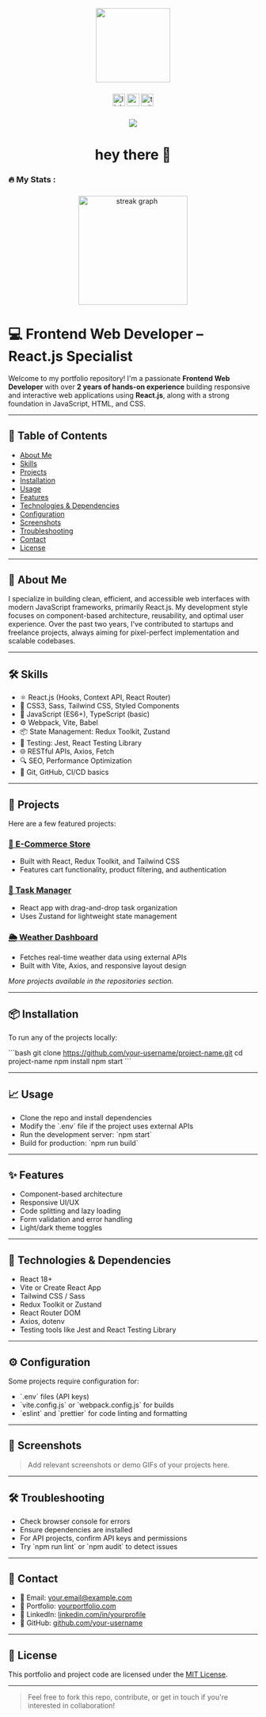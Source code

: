 <div align="center">
  <img height="150" src="https://media.giphy.com/media/M9gbBd9nbDrOTu1Mqx/giphy.gif"  />
</div>

###

<div align="center">
  <img src="https://img.shields.io/static/v1?message=LinkedIn&logo=linkedin&label=&color=0077B5&logoColor=white&labelColor=&style=for-the-badge" height="25" alt="linkedin logo"  />
  <img src="https://img.shields.io/static/v1?message=Youtube&logo=youtube&label=&color=FF0000&logoColor=white&labelColor=&style=for-the-badge" height="25" alt="youtube logo"  />
  <img src="https://img.shields.io/static/v1?message=Twitter&logo=twitter&label=&color=1DA1F2&logoColor=white&labelColor=&style=for-the-badge" height="25" alt="twitter logo"  />
</div>

###

<div align="center">
  <img src="https://visitor-badge.laobi.icu/badge?page_id=hrushipawar28.hrushipawar28&"  />
</div>

###

<h1 align="center">hey there 👋</h1>

###

<h3 align="left">🔥   My Stats :</h3>

###

<div align="center">
  <img src="https://streak-stats.demolab.com?user=hrushipawar28&locale=en&mode=daily&theme=dark&hide_border=false&border_radius=5&order=3" height="220" alt="streak graph"  />
</div>

###


# 💻 Frontend Web Developer – React.js Specialist

Welcome to my portfolio repository! I'm a passionate **Frontend Web Developer** with over **2 years of hands-on experience** building responsive and interactive web applications using **React.js**, along with a strong foundation in JavaScript, HTML, and CSS.

---

## 📑 Table of Contents

- [About Me](#about-me)
- [Skills](#skills)
- [Projects](#projects)
- [Installation](#installation)
- [Usage](#usage)
- [Features](#features)
- [Technologies & Dependencies](#technologies--dependencies)
- [Configuration](#configuration)
- [Screenshots](#screenshots)
- [Troubleshooting](#troubleshooting)
- [Contact](#contact)
- [License](#license)

---

## 👤 About Me

I specialize in building clean, efficient, and accessible web interfaces with modern JavaScript frameworks, primarily React.js. My development style focuses on component-based architecture, reusability, and optimal user experience. Over the past two years, I've contributed to startups and freelance projects, always aiming for pixel-perfect implementation and scalable codebases.

---

## 🛠️ Skills

- ⚛️ React.js (Hooks, Context API, React Router)
- 💅 CSS3, Sass, Tailwind CSS, Styled Components
- 🧠 JavaScript (ES6+), TypeScript (basic)
- ⚙️ Webpack, Vite, Babel
- 📦 State Management: Redux Toolkit, Zustand
- 🧪 Testing: Jest, React Testing Library
- 🌐 RESTful APIs, Axios, Fetch
- 🔍 SEO, Performance Optimization
- 🔧 Git, GitHub, CI/CD basics

---

## 🚀 Projects

Here are a few featured projects:

### [🏪 E-Commerce Store](https://github.com/your-username/ecommerce-store)
- Built with React, Redux Toolkit, and Tailwind CSS
- Features cart functionality, product filtering, and authentication

### [📅 Task Manager](https://github.com/your-username/task-manager)
- React app with drag-and-drop task organization
- Uses Zustand for lightweight state management

### [🌦️ Weather Dashboard](https://github.com/your-username/weather-dashboard)
- Fetches real-time weather data using external APIs
- Built with Vite, Axios, and responsive layout design

*More projects available in the repositories section.*

---

## 📦 Installation

To run any of the projects locally:

\`\`\`bash
git clone https://github.com/your-username/project-name.git
cd project-name
npm install
npm start
\`\`\`

---

## 📈 Usage

- Clone the repo and install dependencies
- Modify the \`.env\` file if the project uses external APIs
- Run the development server: \`npm start\`
- Build for production: \`npm run build\`

---

## ✨ Features

- Component-based architecture
- Responsive UI/UX
- Code splitting and lazy loading
- Form validation and error handling
- Light/dark theme toggles

---

## 🧰 Technologies & Dependencies

- React 18+
- Vite or Create React App
- Tailwind CSS / Sass
- Redux Toolkit or Zustand
- React Router DOM
- Axios, dotenv
- Testing tools like Jest and React Testing Library

---

## ⚙️ Configuration

Some projects require configuration for:

- \`.env\` files (API keys)
- \`vite.config.js\` or \`webpack.config.js\` for builds
- \`eslint\` and \`prettier\` for code linting and formatting

---

## 📸 Screenshots

> Add relevant screenshots or demo GIFs of your projects here.

---

## 🛠️ Troubleshooting

- Check browser console for errors
- Ensure dependencies are installed
- For API projects, confirm API keys and permissions
- Try \`npm run lint\` or \`npm audit\` to detect issues

---

## 🤝 Contact

- 📧 Email: your.email@example.com
- 💼 Portfolio: [yourportfolio.com](https://yourportfolio.com)
- 🔗 LinkedIn: [linkedin.com/in/yourprofile](https://linkedin.com/in/yourprofile)
- 🐙 GitHub: [github.com/your-username](https://github.com/your-username)

---

## 📄 License

This portfolio and project code are licensed under the [MIT License](LICENSE).

---

> Feel free to fork this repo, contribute, or get in touch if you're interested in collaboration!
